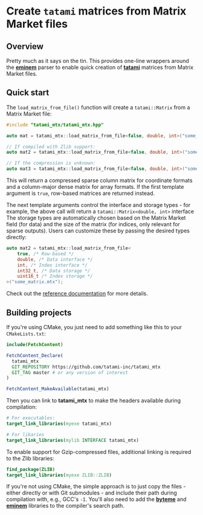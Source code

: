 # Create `tatami` matrices from Matrix Market files

## Overview

Pretty much as it says on the tin.
This provides one-line wrappers around the [**eminem**](https://github.com/tatami-inc/eminem) parser
to enable quick creation of [**tatami**](https://github.com/tatami-inc/tatami) matrices from Matrix Market files.

## Quick start

The `load_matrix_from_file()` function will create a `tatami::Matrix` from a Matrix Market file:

```cpp
#include "tatami_mtx/tatami_mtx.hpp"

auto mat = tatami_mtx::load_matrix_from_file<false, double, int>("some_matrix.mtx");

// If compiled with Zlib support:
auto mat2 = tatami_mtx::load_matrix_from_file<false, double, int>("some_matrix.mtx.gz", 1);

// If the compression is unknown:
auto mat3 = tatami_mtx::load_matrix_from_file<false, double, int>("some_matrix.mtx.??", -1);
```

This will return a compressed sparse column matrix for coordinate formats and a column-major dense matrix for array formats.
If the first template argument is `true`, row-based matrices are returned instead.

The next template arguments control the interface and storage types - for example, the above call will return a `tatami::Matrix<double, int>` interface
The storage types are automatically chosen based on the Matrix Market field (for data) and the size of the matrix (for indices, only relevant for sparse outputs).
Users can customize these by passing the desired types directly:

```cpp
auto mat2 = tatami_mtx::load_matrix_from_file<
    true, /* Row-based */
    double, /* Data interface */
    int, /* Index interface */
    int32_t, /* Data storage */
    uint16_t /* Index storage */
>("some_matrix.mtx");
```

Check out the [reference documentation](https://tatami-inc.github.io/tatami_mtx) for more details.

## Building projects

If you're using CMake, you just need to add something like this to your `CMakeLists.txt`:

```cmake
include(FetchContent)

FetchContent_Declare(
  tatami_mtx
  GIT_REPOSITORY https://github.com/tatami-inc/tatami_mtx
  GIT_TAG master # or any version of interest 
)

FetchContent_MakeAvailable(tatami_mtx)
```

Then you can link to **tatami_mtx** to make the headers available during compilation:

```cmake
# For executables:
target_link_libraries(myexe tatami_mtx)

# For libaries
target_link_libraries(mylib INTERFACE tatami_mtx)
```

To enable support for Gzip-compressed files, additional linking is required to the Zlib libraries:

```cmake
find_package(ZLIB)
target_link_libraries(myexe ZLIB::ZLIB)
```

If you're not using CMake, the simple approach is to just copy the files - either directly or with Git submodules - and include their path during compilation with, e.g., GCC's `-I`.
You'll also need to add the [**byteme**](https://github.com/LTLA/byteme) and [**eminem**](https://github.com/tatami-inc/eminem) libraries to the compiler's search path.
